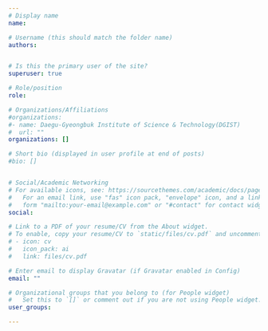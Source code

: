 ```yaml
---
# Display name
name: 

# Username (this should match the folder name)
authors: 


# Is this the primary user of the site?
superuser: true

# Role/position
role: 

# Organizations/Affiliations
#organizations:
#- name: Daegu-Gyeongbuk Institute of Science & Technology(DGIST)
#  url: ""
organizations: []

# Short bio (displayed in user profile at end of posts)
#bio: []


# Social/Academic Networking
# For available icons, see: https://sourcethemes.com/academic/docs/page-builder/#icons
#   For an email link, use "fas" icon pack, "envelope" icon, and a link in the
#   form "mailto:your-email@example.com" or "#contact" for contact widget.
social:

# Link to a PDF of your resume/CV from the About widget.
# To enable, copy your resume/CV to `static/files/cv.pdf` and uncomment the lines below.
# - icon: cv
#   icon_pack: ai
#   link: files/cv.pdf

# Enter email to display Gravatar (if Gravatar enabled in Config)
email: ""

# Organizational groups that you belong to (for People widget)
#   Set this to `[]` or comment out if you are not using People widget.
user_groups:

---
```

